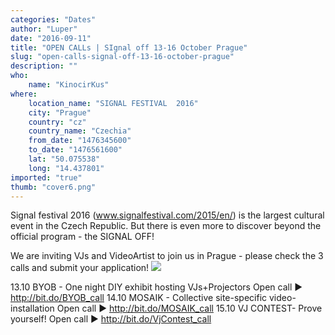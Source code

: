 ```yaml
---
categories: "Dates"
author: "Luper"
date: "2016-09-11"
title: "OPEN CALLs | SIgnal off 13-16 October Prague"
slug: "open-calls-signal-off-13-16-october-prague"
description: ""
who: 
    name: "KinocirKus"
where: 
    location_name: "SIGNAL FESTIVAL  2016"
    city: "Prague"
    country: "cz"
    country_name: "Czechia"
    from_date: "1476345600"
    to_date: "1476561600"
    lat: "50.075538"
    long: "14.437801"
imported: "true"
thumb: "cover6.png"
---
```



Signal festival 2016 (www.signalfestival.com/2015/en/) is the largest cultural event in the Czech Republic. But there is even more to discover beyond the official program - the SIGNAL OFF!

We are inviting VJs and VideoArtist to join us in Prague - please check the 3 calls and submit your application!
![](cover6.png) 



13.10 BYOB - One night DIY exhibit hosting VJs+Projectors
Open call ► http://bit.do/BYOB_call 
14.10 MOSAIK - Collective site-specific video-installation
Open call ► http://bit.do/MOSAIK_call
15.10 VJ CONTEST- Prove yourself!
Open call ► http://bit.do/VjContest_call